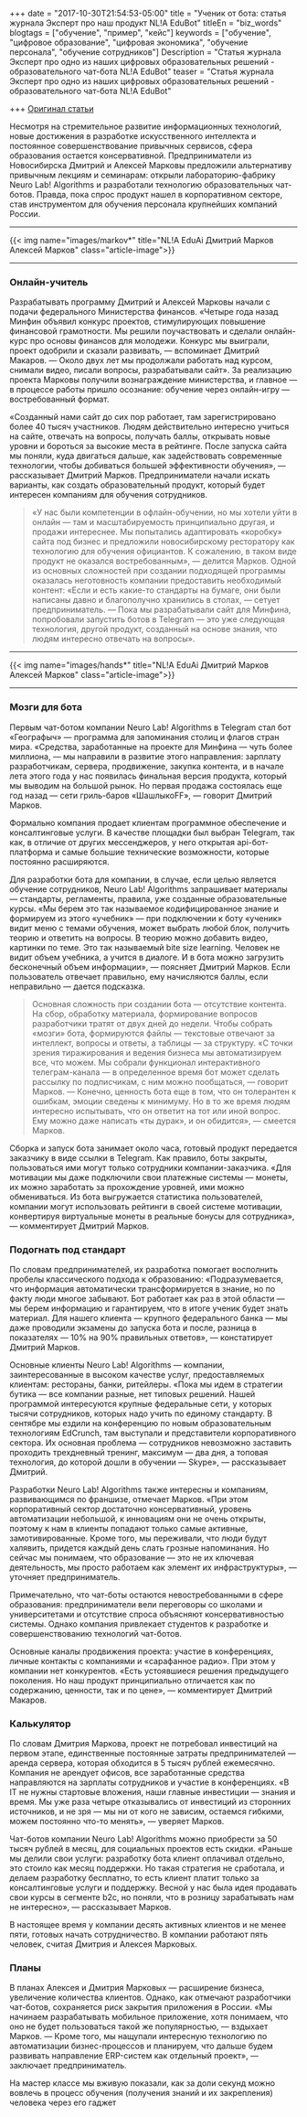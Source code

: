 +++
date = "2017-10-30T21:54:53-05:00"
title = "Ученик от бота: статья журнала Эксперт про наш продукт NL!A EduBot"
titleEn = "biz_words"
blogtags = ["обучение", "пример", "кейс"]
keywords = ["обучение", "цифровое образование", "цифровая экономика", "обучение персонала", "обучение сотрудников"]
Description = "Статья журнала Эксперт про одно из наших цифровых образовательных решений - образовательного чат-бота NL!A EduBot"
teaser = "Статья журнала Эксперт про одно из наших цифровых образовательных решений - образовательного чат-бота NL!A EduBot"

+++
<a href="http://expert.ru/siberia/2017/50/uchenik-ot-bota/" target="_blank">Оригинал статьи</a>

Несмотря на стремительное развитие информационных технологий, новые достижения в разработке искусственного интеллекта и постоянное совершенствование привычных сервисов, сфера образования остается консервативной. Предприниматели из Новосибирска Дмитрий и Алексей Марковы предложили альтернативу привычным лекциям и семинарам: открыли лабораторию-фабрику Neuro Lab! Algorithms и разработали технологию образовательных чат-ботов. Правда, пока спрос продукт нашел в корпоративном секторе, став инструментом для обучения персонала крупнейших компаний России.

<hr>
{{< img name="images/markov*" title="NL!A EduAi Дмитрий Марков Алексей Марков" class="article-image">}}
<hr>

### Онлайн-учитель

Разрабатывать программу Дмитрий и Алексей Марковы начали с подачи федерального Министерства финансов. «Четыре года назад Минфин объявил конкурс проектов, стимулирующих повышение финансовой грамотности. Мы решили поучаствовать и сделали онлайн-курс про основы финансов для молодежи. Конкурс мы выиграли, проект одобрили и сказали развивать, — вспоминает Дмитрий Макаров. — Около двух лет мы продолжали работать над курсом, снимали видео, писали вопросы, разрабатывали сайт». За реализацию проекта Марковы получили вознаграждение министерства, и главное — в процессе работы пришло осознание: обучение через онлайн-игру — востребованный формат.

«Созданный нами сайт до сих пор работает, там зарегистрировано более 40 тысяч участников. Людям действительно интересно учиться на сайте, отвечать на вопросы, получать баллы, открывать новые уровни и бороться за высокие места в рейтинге. После запуска сайта мы поняли, куда двигаться дальше, как задействовать современные технологии, чтобы добиваться большей эффективности обучения», — рассказывает Дмитрий Марков. Предприниматели начали искать варианты, как создать образовательный продукт, который будет интересен компаниям для обучения сотрудников.

<blockquote>«У нас были компетенции в офлайн-обучении, но мы хотели уйти в онлайн — там и масштабируемость принципиально другая, и продажи интереснее. Мы попытались адаптировать «коробку» сайта под бизнес и предложили новосибирскому ресторатору как технологию для обучения официантов. К сожалению, в таком виде продукт не оказался востребованным», — делится Марков. Одной из основных сложностей при создании подходящей программы оказалась неготовность компании предоставить необходимый контент: «Если и есть какие-то стандарты на бумаге, они были написаны давно и благополучно хранились в столах, — сетует предприниматель. — Пока мы разрабатывали сайт для Минфина, попробовали запустить ботов в Telegram — это уже следующая технология, другой продукт, созданный на основе знания, что людям интересно отвечать на вопросы».</blockquote>

<hr>
{{< img name="images/hands*" title="NL!A EduAi Дмитрий Марков Алексей Марков" class="article-image">}}
<hr>

### Мозги для бота

Первым чат-ботом компании Neuro Lab! Algorithms в Telegram стал бот «Географыч» — программа для запоминания столиц и флагов стран мира. «Средства, заработанные на проекте для Минфина — чуть более миллиона, — мы направили в развитие этого направления: зарплату разработчикам, сервера, продвижение, закупка контента, и в начале лета этого года у нас появилась финальная версия продукта, который мы выводим на большой рынок. Но первая продажа состоялась еще год назад — сети гриль-баров «ШашлыкоFF», — говорит Дмитрий Марков.

Формально компания продает клиентам программное обеспечение и консалтинговые услуги. В качестве площадки был выбран Telegram, так как, в отличие от других мессенджеров, у него открытая api-бот-платформа и самые большие технические возможности, которые постоянно расширяются.

Для разработки бота для компании, в случае, если целью является обучение сотрудников, Neuro Lab! Algorithms запрашивает материалы — стандарты, регламенты, правила, уже созданные образовательные курсы. «Мы берем это так называемое кодифицированное знание и формируем из этого «учебник» — при подключении к боту «ученик» видит меню с темами обучения, может выбрать любой блок, получить теорию и ответить на вопросы. В теорию можно добавить видео, картинки по теме. Это так называемый bite size learning. Человек не видит объем учебника, а учится в диалоге. И в бота можно загрузить бесконечный объем информации», — поясняет Дмитрий Марков. Если пользователь отвечает правильно, ему начисляются баллы, если неправильно — дается подсказка.

<blockquote>Основная сложность при создании бота — отсутствие контента. На сбор, обработку материала, формирование вопросов разработчики тратят от двух дней до недели. Чтобы собрать «мозги» бота, формируются файлы — текстовые отвечают за интеллект, вопросы и ответы, а таблицы — за структуру. «С точки зрения тиражирования и ведения бизнеса мы автоматизируем все, что можем. Мы собрали функционал интерактивного телеграм-канала — в определенное время бот может сделать рассылку по подписчикам, с ним можно пообщаться, — говорит Марков. — Конечно, ценность бота еще в том, что он толерантен к ошибкам, эмоции сведены к минимуму. Но в то же время людям интересно испытывать, что он ответит на тот или иной вопрос. Ему можно даже написать «ты дурак», и он обидится», — смеется Марков.</blockquote>

Сборка и запуск бота занимает около часа, готовый продукт передается заказчику в виде ссылки в Telegram. Как правило, боты закрыты, пользоваться ими могут только сотрудники компании-заказчика. «Для мотивации мы даже подключили свои платежные системы — монеты, их можно заработать за прохождение уровней, ими можно обмениваться. Из бота выгружается статистика пользователей, компании могут использовать рейтинги в своей системе мотивации, конвертируя виртуальные монеты в реальные бонусы для сотрудника», — комментирует Дмитрий Марков.

### Подогнать под стандарт

По словам предпринимателей, их разработка помогает восполнить пробелы классического подхода к образованию: «Подразумевается, что информация автоматически трансформируется в знание, но по факту люди многое забывают. Бот работает как раз в этой области — мы берем информацию и гарантируем, что в итоге ученик будет знать материал. Для нашего клиента — крупного федерального банка — мы даже проводили экзамены до запуска бота и после, разница в показателях — 10% на 90% правильных ответов», — констатирует Дмитрий Марков.

Основные клиенты Neuro Lab! Algorithms — компании, заинтересованные в высоком качестве услуг, предоставляемых клиентам: рестораны, банки, ритейлеры. «Пока мы идем в стратегии бутика — все компании разные, нет типовых решений. Нашей программой интересуются крупные федеральные сети, у которых тысячи сотрудников, которых надо учить по единому стандарту. В сентябре мы ездили на конференцию по новым образовательным технологиям EdCrunch, там выступали и представители корпоративного сектора. Их основная проблема — сотрудников невозможно заставить проходить трехдневный тренинг, максимум — два дня, а топовая технология, до которой дошли в обучении — Skype», — рассказывает Дмитрий.

Разработки Neuro Lab! Algorithms также интересны и компаниям, развивающимся по франшизе, отмечает Марков. «При этом корпоративный сектор достаточно консервативный, уровень автоматизации небольшой, к инновациям они не очень открыты, поэтому к нам в клиенты попадают только самые активные, замотивированные. Кроме того, мы переживали, что люди будут халявить, придется каждый день слать грозные напоминания. Но сейчас мы понимаем, что образование — это не их ключевая деятельность, мы просто работаем как элемент их инфраструктуры», — уточняет предприниматель.

Примечательно, что чат-боты остаются невостребованными в сфере образования: предприниматели вели переговоры со школами и университетами и отсутствие спроса объясняют консервативностью системы. Однако компания привлекает студентов к разработке и совершенствованию технологий чат-ботов.

Основные каналы продвижения проекта: участие в конференциях, личные контакты с компаниями и «сарафанное радио». При этом у компании нет конкурентов. «Есть устоявшиеся решения предыдущего поколения. Но наш продукт принципиально отличается как по содержанию, ценности, так и по цене», — комментирует Дмитрий Макаров.

### Калькулятор

По словам Дмитрия Маркова, проект не потребовал инвестиций на первом этапе, единственные постоянные затраты предпринимателей — аренда сервера, которая обходится в 5 тысяч руб­лей ежемесячно. Компания не арендует офисов, все заработанные средства направляются на зарплаты сотрудников и участие в конференциях. «В IT не нужны стартовые вложения, наши главные инвестиции — знания и время. Мы уже раза четыре отказывались от инвестиций из сторонних источников, и не зря — мы ни от кого не зависим, остаемся гибкими, можем постоянно что-то менять», — уверяет Марков.

Чат-ботов компании Neuro Lab! Algorithms можно приобрести за 50 тысяч руб­лей в месяц, для социальных проектов есть скидки. «Раньше мы делили свои услуги: разработку бота клиент оплачивал отдельно, это стоило как месяц поддержки. Но такая стратегия не сработала, и делаем разработку бесплатно, то есть клиент платит только за консалтинговые услуги и поддержку. Весной у нас была идея продавать свои курсы в сегменте b2c, но поняли, что в розницу зарабатывать нам не интересно», — рассказывает Марков.

В настоящее время у компании десять активных клиентов и не менее пяти, готовых начать сотрудничество. В компании работают пять человек, считая Дмитрия и Алексея Марковых.

### Планы

В планах Алексея и Дмитрия Марковых — расширение бизнеса, увеличение количества клиентов. Однако, как отмечают разработчики чат-ботов, сохраняется риск закрытия приложения в России. «Мы начинаем разрабатывать мобильное приложение, хотя понимаем, что оно не будет пользоваться такой же популярностью, — вздыхает Марков. — Кроме того, мы нащупали интересную технологию по автоматизации бизнес-процессов и планируем, что дальше будем развивать направление ERP-систем как отдельный проект», — заключает предприниматель.

На мастер классе мы вживую показали, как за доли секунд можно вовлечь в процесс обучения (получения знаний и их закрепления) человека через его гаджет</blockquote>

